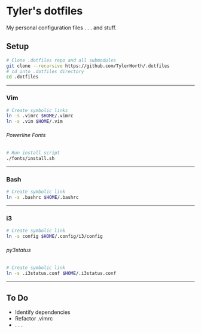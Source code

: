 # Tyler's dotfiles
My personal configuration files . . . and stuff.
## Setup
```bash
# Clone .dotfiles repo and all submodules
git clone --recursive https://github.com/TylerHorth/.dotfiles
# cd into .dotfiles directory
cd .dotfiles
```
----
### Vim
```bash
# Create symbolic links
ln -s .vimrc $HOME/.vimrc
ln -s .vim $HOME/.vim
```
###### Powerline Fonts
```bash
# Run install script
./fonts/install.sh
```
----
### Bash
```bash
# Create symbolic link
ln -s .bashrc $HOME/.bashrc
```
----
### i3
```bash
# Create symbolic link
ln -s config $HOME/.config/i3/config
```
###### py3status
```bash
# Create symbolic link
ln -s .i3status.conf $HOME/.i3status.conf
```
----  
## To Do
- Identify dependencies
- Refactor .vimrc
- . . . 
